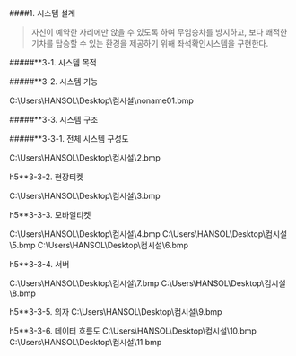 ####1. 시스템 설계


>  자신이 예약한 자리에만 앉을 수 있도록 하여 무임승차를 방지하고, 보다 쾌적한 기차를 탑승할 수 있는 환경을 제공하기 위해 좌석확인시스템을 구현한다.

#####**3-1. 시스템 목적

#####**3-2. 시스템 기능

C:\Users\HANSOL\Desktop\컴시설\noname01.bmp


#####**3-3. 시스템 구조

#####**3-3-1. 전체 시스템 구성도

C:\Users\HANSOL\Desktop\컴시설\2.bmp

h5**3-3-2. 현장티켓

C:\Users\HANSOL\Desktop\컴시설\3.bmp

h5**3-3-3. 모바일티켓

C:\Users\HANSOL\Desktop\컴시설\4.bmp
C:\Users\HANSOL\Desktop\컴시설\5.bmp
C:\Users\HANSOL\Desktop\컴시설\6.bmp

h5**3-3-4. 서버

C:\Users\HANSOL\Desktop\컴시설\7.bmp
C:\Users\HANSOL\Desktop\컴시설\8.bmp

h5**3-3-5. 의자
C:\Users\HANSOL\Desktop\컴시설\9.bmp

h5**3-3-6. 데이터 흐름도
C:\Users\HANSOL\Desktop\컴시설\10.bmp
C:\Users\HANSOL\Desktop\컴시설\11.bmp

